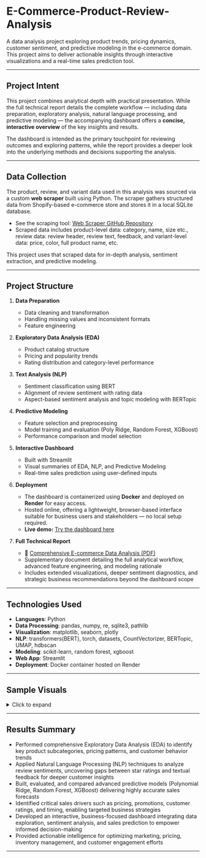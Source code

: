 # **E-Commerce-Product-Review-Analysis**

A data analysis project exploring product trends, pricing dynamics, customer sentiment, and predictive modeling in the e-commerce domain. This project aims to deliver actionable insights through interactive visualizations and a real-time sales prediction tool.

---

## **Project Intent**

This project combines analytical depth with practical presentation. While the full technical report details the complete workflow — including data preparation, exploratory analysis, natural language processing, and predictive modeling — the accompanying dashboard offers a **concise, interactive overview** of the key insights and results.

The dashboard is intended as the primary touchpoint for reviewing outcomes and exploring patterns, while the report provides a deeper look into the underlying methods and decisions supporting the analysis.

---

## **Data Collection**

The product, review, and variant data used in this analysis was sourced via a custom **web scraper** built using Python. The scraper gathers structured data from Shopify-based e-commerce store and stores it in a local SQLite database.

- See the scraping tool: [Web Scraper GitHub Repository]([https://github.com/Entire-Circus/Shopify-scraper])
- Scraped data includes product-level data: category, name, size etc., review data: review header, review text, feedback,  and variant-level data: price, color, full product name, etc.

This project uses that scraped data for in-depth analysis, sentiment extraction, and predictive modeling.

---

## **Project Structure**

1. **Data Preparation**  
   - Data cleaning and transformation  
   - Handling missing values and inconsistent formats  
   - Feature engineering

2. **Exploratory Data Analysis (EDA)**  
   - Product catalog structure  
   - Pricing and popularity trends  
   - Rating distribution and category-level performance

3. **Text Analysis (NLP)**  
   - Sentiment classification using BERT
   - Alignment of review sentiment with rating data
   - Aspect-based sentiment analysis and topic modeling with BERTopic

4. **Predictive Modeling**  
   - Feature selection and preprocessing  
   - Model training and evaluation (Poly Ridge, Random Forest, XGBoost)  
   - Performance comparison and model selection

5. **Interactive Dashboard**  
   - Built with Streamlit  
   - Visual summaries of EDA, NLP, and Predictive Modeling  
   - Real-time sales prediction using user-defined inputs  

6. **Deployment**  
   - The dashboard is containerized using **Docker** and deployed on **Render** for easy access.  
   - Hosted online, offering a lightweight, browser-based interface suitable for business users and stakeholders — no local setup required.  
   - **Live demo:** [Try the dashboard here](https://e-commerce-analysis-dashboard.onrender.com)
  
7. **Full Technical Report**  
   - 📄 [Comprehensive E-commerce Data Analysis (PDF)](link)  
   - Supplementary document detailing the full analytical workflow, advanced feature engineering, and modeling rationale  
   - Includes extended visualizations, deeper sentiment diagnostics, and strategic business recommendations beyond the dashboard scope

---

## **Technologies Used**

- **Languages**: Python  
- **Data Processing**: pandas, numpy, re, sqlite3, pathlib  
- **Visualization**: matplotlib, seaborn, plotly  
- **NLP**: transformers(BERT), torch, datasets, CountVectorizer, BERTopic, UMAP, hdbscan  
- **Modeling**: scikit-learn, random forest, xgboost
- **Web App**: Streamlit  
- **Deployment**: Docker container hosted on Render

---

## **Sample Visuals**

<details>
<summary>Click to expand</summary>

- ![Unique Products vs Total Products](plot_examples/unique_products_vs_total_variants.png)
- ![Top 10 Most Reviewed Products](plot_examples/top10_most_reviwed_products.png)
- ![Average Price by Category](plot_examples/average_price_by_category.png)
- ![BERT Score Distribution](plot_examples/bert_score_distribution.png)
- ![Aspects Sentiment Breakdown](plot_examples/bert_score_distribution.png)
- ![XGBoost Actual vs PRedicted Sales](plot_examples/xgboost_sales.png)
- ![XGBoost Feature Importance](plot_examples/xgboost_features.png)

</details>

---

## **Results Summary**

- Performed comprehensive Exploratory Data Analysis (EDA) to identify key product subcategories, pricing patterns, and customer behavior trends  
- Applied Natural Language Processing (NLP) techniques to analyze review sentiments, uncovering gaps between star ratings and textual feedback for deeper customer insights  
- Built, evaluated, and compared advanced predictive models (Polynomial Ridge, Random Forest, XGBoost) delivering highly accurate sales forecasts  
- Identified critical sales drivers such as pricing, promotions, customer ratings, and timing, enabling targeted business strategies  
- Developed an interactive, business-focused dashboard integrating data exploration, sentiment analysis, and sales prediction to empower informed decision-making  
- Provided actionable intelligence for optimizing marketing, pricing, inventory management, and customer engagement efforts  

---



